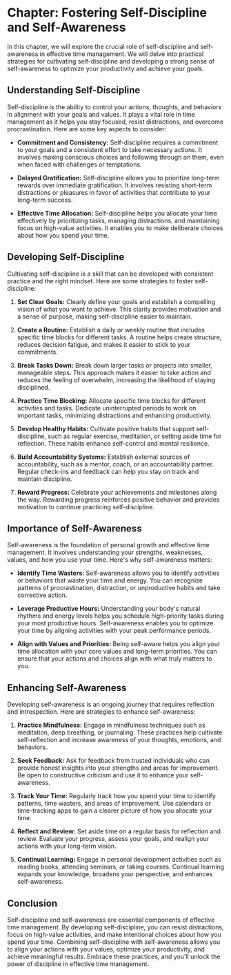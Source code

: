 Chapter: Fostering Self-Discipline and Self-Awareness
=====================================================

In this chapter, we will explore the crucial role of self-discipline and self-awareness in effective time management. We will delve into practical strategies for cultivating self-discipline and developing a strong sense of self-awareness to optimize your productivity and achieve your goals.

**Understanding Self-Discipline**
---------------------------------

Self-discipline is the ability to control your actions, thoughts, and behaviors in alignment with your goals and values. It plays a vital role in time management as it helps you stay focused, resist distractions, and overcome procrastination. Here are some key aspects to consider:

* **Commitment and Consistency:** Self-discipline requires a commitment to your goals and a consistent effort to take necessary actions. It involves making conscious choices and following through on them, even when faced with challenges or temptations.

* **Delayed Gratification:** Self-discipline allows you to prioritize long-term rewards over immediate gratification. It involves resisting short-term distractions or pleasures in favor of activities that contribute to your long-term success.

* **Effective Time Allocation:** Self-discipline helps you allocate your time effectively by prioritizing tasks, managing distractions, and maintaining focus on high-value activities. It enables you to make deliberate choices about how you spend your time.

**Developing Self-Discipline**
------------------------------

Cultivating self-discipline is a skill that can be developed with consistent practice and the right mindset. Here are some strategies to foster self-discipline:

1. **Set Clear Goals:** Clearly define your goals and establish a compelling vision of what you want to achieve. This clarity provides motivation and a sense of purpose, making self-discipline easier to maintain.

2. **Create a Routine:** Establish a daily or weekly routine that includes specific time blocks for different tasks. A routine helps create structure, reduces decision fatigue, and makes it easier to stick to your commitments.

3. **Break Tasks Down:** Break down larger tasks or projects into smaller, manageable steps. This approach makes it easier to take action and reduces the feeling of overwhelm, increasing the likelihood of staying disciplined.

4. **Practice Time Blocking:** Allocate specific time blocks for different activities and tasks. Dedicate uninterrupted periods to work on important tasks, minimizing distractions and enhancing productivity.

5. **Develop Healthy Habits:** Cultivate positive habits that support self-discipline, such as regular exercise, meditation, or setting aside time for reflection. These habits enhance self-control and mental resilience.

6. **Build Accountability Systems:** Establish external sources of accountability, such as a mentor, coach, or an accountability partner. Regular check-ins and feedback can help you stay on track and maintain discipline.

7. **Reward Progress:** Celebrate your achievements and milestones along the way. Rewarding progress reinforces positive behavior and provides motivation to continue practicing self-discipline.

**Importance of Self-Awareness**
--------------------------------

Self-awareness is the foundation of personal growth and effective time management. It involves understanding your strengths, weaknesses, values, and how you use your time. Here's why self-awareness matters:

* **Identify Time Wasters:** Self-awareness allows you to identify activities or behaviors that waste your time and energy. You can recognize patterns of procrastination, distraction, or unproductive habits and take corrective action.

* **Leverage Productive Hours:** Understanding your body's natural rhythms and energy levels helps you schedule high-priority tasks during your most productive hours. Self-awareness enables you to optimize your time by aligning activities with your peak performance periods.

* **Align with Values and Priorities:** Being self-aware helps you align your time allocation with your core values and long-term priorities. You can ensure that your actions and choices align with what truly matters to you.

**Enhancing Self-Awareness**
----------------------------

Developing self-awareness is an ongoing journey that requires reflection and introspection. Here are strategies to enhance self-awareness:

1. **Practice Mindfulness:** Engage in mindfulness techniques such as meditation, deep breathing, or journaling. These practices help cultivate self-reflection and increase awareness of your thoughts, emotions, and behaviors.

2. **Seek Feedback:** Ask for feedback from trusted individuals who can provide honest insights into your strengths and areas for improvement. Be open to constructive criticism and use it to enhance your self-awareness.

3. **Track Your Time:** Regularly track how you spend your time to identify patterns, time wasters, and areas of improvement. Use calendars or time-tracking apps to gain a clearer picture of how you allocate your time.

4. **Reflect and Review:** Set aside time on a regular basis for reflection and review. Evaluate your progress, assess your goals, and realign your actions with your long-term vision.

5. **Continual Learning:** Engage in personal development activities such as reading books, attending seminars, or taking courses. Continual learning expands your knowledge, broadens your perspective, and enhances self-awareness.

**Conclusion**
--------------

Self-discipline and self-awareness are essential components of effective time management. By developing self-discipline, you can resist distractions, focus on high-value activities, and make intentional choices about how you spend your time. Combining self-discipline with self-awareness allows you to align your actions with your values, optimize your productivity, and achieve meaningful results. Embrace these practices, and you'll unlock the power of discipline in effective time management.
